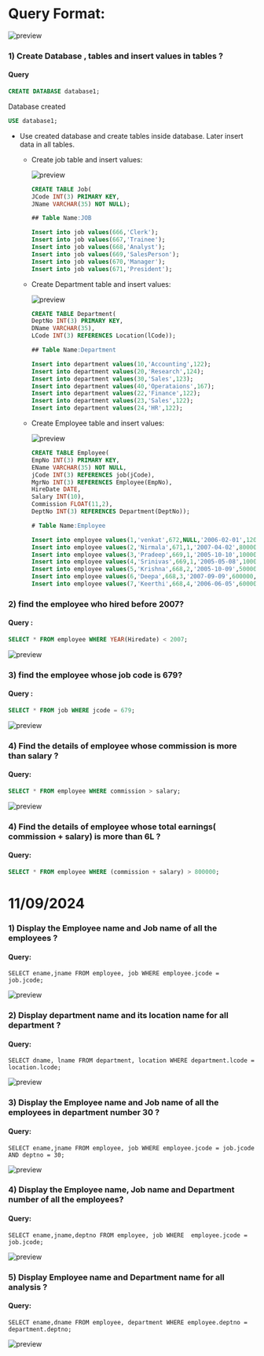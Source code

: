 # Query Format:

![preview](images/sql4.png)

### 1)  Create Database , tables and insert values in tables ?

#### Query

```sql
CREATE DATABASE database1;  
```
Database created

```sql
USE database1;
```
* Use created database and create tables inside database. Later insert data in all tables.

    * Create job table and insert values:

       ![preview](images/sql9.png)

        ```sql
        CREATE TABLE Job( 
        JCode INT(3) PRIMARY KEY, 
        JName VARCHAR(35) NOT NULL); 
        
        ## Table Name:JOB

        Insert into job values(666,'Clerk'); 
        Insert into job values(667,'Trainee'); 
        Insert into job values(668,'Analyst'); 
        Insert into job values(669,'SalesPerson'); 
        Insert into job values(670,'Manager'); 
        Insert into job values(671,'President'); 

        ```
   * Create Department table and insert values:

       ![preview](images/sql10.png)

        ```sql
        CREATE TABLE Department( 
        DeptNo INT(3) PRIMARY KEY, 
        DName VARCHAR(35), 
        LCode INT(3) REFERENCES Location(lCode)); 
        
        ## Table Name:Department 

        Insert into department values(10,'Accounting',122); 
        Insert into department values(20,'Research',124); 
        Insert into department values(30,'Sales',123); 
        Insert into department values(40,'Operataions',167); 
        Insert into department values(22,'Finance',122); 
        Insert into department values(23,'Sales',122); 
        Insert into department values(24,'HR',122); 
        ```
    * Create Employee table and insert values:
        
        ![preview](images/sql8.png)


        ```sql
        CREATE TABLE Employee( 
        EmpNo INT(3) PRIMARY KEY, 
        EName VARCHAR(35) NOT NULL, 
        jCode INT(3) REFERENCES job(jCode), 
        MgrNo INT(3) REFERENCES Employee(EmpNo), 
        HireDate DATE, 
        Salary INT(10), 
        Commission FLOAT(11,2), 
        DeptNo INT(3) REFERENCES Department(DeptNo)); 
        
        # Table Name:Employee 

        Insert into employee values(1,'venkat',672,NULL,'2006-02-01',1200000,10000,40); 
        Insert into employee values(2,'Nirmala',671,1,'2007-04-02',800000,50000,20); 
        Insert into employee values(3,'Pradeep',669,1,'2005-10-10',1000000,NULL,40); 
        Insert into employee values(4,'Srinivas',669,1,'2005-05-08',1000000,NULL,30); 
        Insert into employee values(5,'Krishna',668,2,'2005-10-09',500000,20000,22); 
        Insert into employee values(6,'Deepa',668,3,'2007-09-09',600000,NULL,23); 
        Insert into employee values(7,'Keerthi',668,4,'2006-06-05',600000,NULL,24); 
        

        ```

### 2) find the employee who hired before 2007?

#### Query :
```sql
SELECT * FROM employee WHERE YEAR(Hiredate) < 2007;
```
![preview](images/sql5.png)

### 3) find the employee whose job code is 679?

#### Query :

```sql
SELECT * FROM job WHERE jcode = 679;
```
![preview](images/sql6.png)

### 4) Find the details of employee whose commission is more than salary ?

#### Query:

```sql
SELECT * FROM employee WHERE commission > salary;
```
![preview](images/sql11.png)

### 4) Find the details of employee whose total earnings( commission + salary) is more than 6L ?

#### Query:

```sql
SELECT * FROM employee WHERE (commission + salary) > 800000;
```

# 11/09/2024

### 1) Display the Employee name and Job name of all the employees ?

#### Query:

```
SELECT ename,jname FROM employee, job WHERE employee.jcode = job.jcode;
```
![preview](images/sql12.png)

### 2) Display department name and its location name for all department ?

#### Query:
```
SELECT dname, lname FROM department, location WHERE department.lcode = location.lcode; 
```
![preview](images/sql13.png)


### 3) Display the Employee name and Job name of all the employees in department number 30 ?

#### Query:
```
SELECT ename,jname FROM employee, job WHERE employee.jcode = job.jcode AND deptno = 30;
```
![preview](images/sql15.png)

### 4) Display the Employee name, Job name and Department number  of all the employees?

#### Query:
```
SELECT ename,jname,deptno FROM employee, job WHERE  employee.jcode = job.jcode;
```
![preview](images/sql14.png)

### 5) Display Employee name and Department name for all analysis ?

#### Query:
```
SELECT ename,dname FROM employee, department WHERE employee.deptno = department.deptno;
```
![preview](images/sql16.png)





